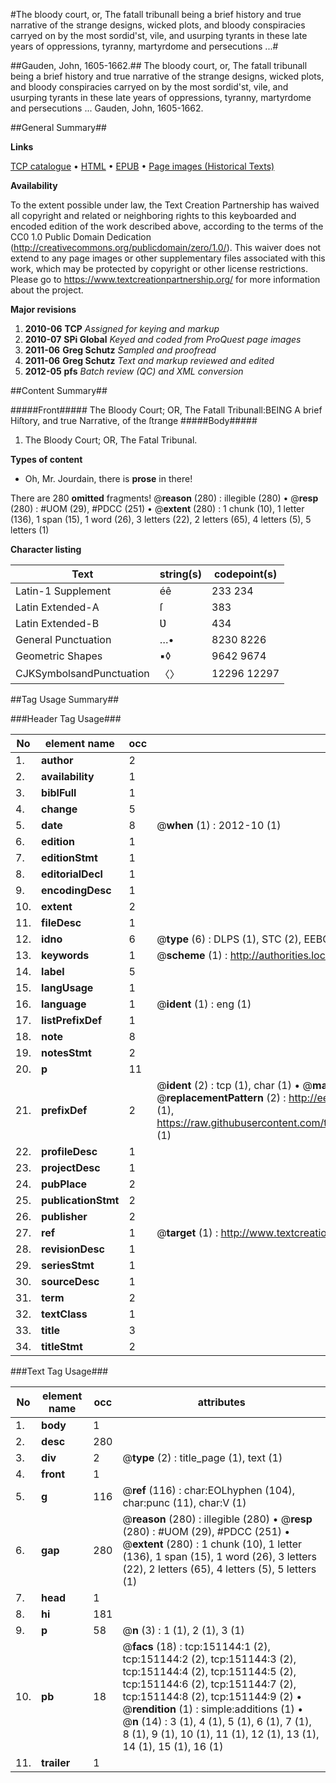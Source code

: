 #The bloody court, or, The fatall tribunall being a brief history and true narrative of the strange designs, wicked plots, and bloody conspiracies carryed on by the most sordid'st, vile, and usurping tyrants in these late years of oppressions, tyranny, martyrdome and persecutions ...#

##Gauden, John, 1605-1662.##
The bloody court, or, The fatall tribunall being a brief history and true narrative of the strange designs, wicked plots, and bloody conspiracies carryed on by the most sordid'st, vile, and usurping tyrants in these late years of oppressions, tyranny, martyrdome and persecutions ...
Gauden, John, 1605-1662.

##General Summary##

**Links**

[TCP catalogue](http://www.ota.ox.ac.uk/tcp/)  • 
[HTML](http://tei.it.ox.ac.uk/tcp/Texts-HTML/free/A85/A85844.html)  • 
[EPUB](http://tei.it.ox.ac.uk/tcp/Texts-EPUB/free/A85/A85844.epub) • 
[Page images (Historical Texts)](https://historicaltexts.jisc.ac.uk/eebo-42475461e)

**Availability**

To the extent possible under law, the Text Creation Partnership has waived all copyright and related or neighboring rights to this keyboarded and encoded edition of the work described above, according to the terms of the CC0 1.0 Public Domain Dedication (http://creativecommons.org/publicdomain/zero/1.0/). This waiver does not extend to any page images or other supplementary files associated with this work, which may be protected by copyright or other license restrictions. Please go to https://www.textcreationpartnership.org/ for more information about the project.

**Major revisions**

1. __2010-06__ __TCP__ *Assigned for keying and markup*
1. __2010-07__ __SPi Global__ *Keyed and coded from ProQuest page images*
1. __2011-06__ __Greg Schutz__ *Sampled and proofread*
1. __2011-06__ __Greg Schutz__ *Text and markup reviewed and edited*
1. __2012-05__ __pfs__ *Batch review (QC) and XML conversion*

##Content Summary##

#####Front#####
The Bloody Court; OR, The Fatall Tribunall:BEING A brief Hiſtory, and true Narrative, of the ſtrange
#####Body#####

1. The Bloody Court; OR, The Fatal Tribunal.

**Types of content**

  * Oh, Mr. Jourdain, there is **prose** in there!

There are 280 **omitted** fragments! 
 @__reason__ (280) : illegible (280)  •  @__resp__ (280) : #UOM (29), #PDCC (251)  •  @__extent__ (280) : 1 chunk (10), 1 letter (136), 1 span (15), 1 word (26), 3 letters (22), 2 letters (65), 4 letters (5), 5 letters (1)

**Character listing**


|Text|string(s)|codepoint(s)|
|---|---|---|
|Latin-1 Supplement|éê|233 234|
|Latin Extended-A|ſ|383|
|Latin Extended-B|Ʋ|434|
|General Punctuation|…•|8230 8226|
|Geometric Shapes|▪◊|9642 9674|
|CJKSymbolsandPunctuation|〈〉|12296 12297|

##Tag Usage Summary##

###Header Tag Usage###

|No|element name|occ|attributes|
|---|---|---|---|
|1.|__author__|2||
|2.|__availability__|1||
|3.|__biblFull__|1||
|4.|__change__|5||
|5.|__date__|8| @__when__ (1) : 2012-10 (1)|
|6.|__edition__|1||
|7.|__editionStmt__|1||
|8.|__editorialDecl__|1||
|9.|__encodingDesc__|1||
|10.|__extent__|2||
|11.|__fileDesc__|1||
|12.|__idno__|6| @__type__ (6) : DLPS (1), STC (2), EEBO-CITATION (1), OCLC (1), VID (1)|
|13.|__keywords__|1| @__scheme__ (1) : http://authorities.loc.gov/ (1)|
|14.|__label__|5||
|15.|__langUsage__|1||
|16.|__language__|1| @__ident__ (1) : eng (1)|
|17.|__listPrefixDef__|1||
|18.|__note__|8||
|19.|__notesStmt__|2||
|20.|__p__|11||
|21.|__prefixDef__|2| @__ident__ (2) : tcp (1), char (1)  •  @__matchPattern__ (2) : ([0-9\-]+):([0-9IVX]+) (1), (.+) (1)  •  @__replacementPattern__ (2) : http://eebo.chadwyck.com/downloadtiff?vid=$1&page=$2 (1), https://raw.githubusercontent.com/textcreationpartnership/Texts/master/tcpchars.xml#$1 (1)|
|22.|__profileDesc__|1||
|23.|__projectDesc__|1||
|24.|__pubPlace__|2||
|25.|__publicationStmt__|2||
|26.|__publisher__|2||
|27.|__ref__|1| @__target__ (1) : http://www.textcreationpartnership.org/docs/. (1)|
|28.|__revisionDesc__|1||
|29.|__seriesStmt__|1||
|30.|__sourceDesc__|1||
|31.|__term__|2||
|32.|__textClass__|1||
|33.|__title__|3||
|34.|__titleStmt__|2||


###Text Tag Usage###

|No|element name|occ|attributes|
|---|---|---|---|
|1.|__body__|1||
|2.|__desc__|280||
|3.|__div__|2| @__type__ (2) : title_page (1), text (1)|
|4.|__front__|1||
|5.|__g__|116| @__ref__ (116) : char:EOLhyphen (104), char:punc (11), char:V (1)|
|6.|__gap__|280| @__reason__ (280) : illegible (280)  •  @__resp__ (280) : #UOM (29), #PDCC (251)  •  @__extent__ (280) : 1 chunk (10), 1 letter (136), 1 span (15), 1 word (26), 3 letters (22), 2 letters (65), 4 letters (5), 5 letters (1)|
|7.|__head__|1||
|8.|__hi__|181||
|9.|__p__|58| @__n__ (3) : 1 (1), 2 (1), 3 (1)|
|10.|__pb__|18| @__facs__ (18) : tcp:151144:1 (2), tcp:151144:2 (2), tcp:151144:3 (2), tcp:151144:4 (2), tcp:151144:5 (2), tcp:151144:6 (2), tcp:151144:7 (2), tcp:151144:8 (2), tcp:151144:9 (2)  •  @__rendition__ (1) : simple:additions (1)  •  @__n__ (14) : 3 (1), 4 (1), 5 (1), 6 (1), 7 (1), 8 (1), 9 (1), 10 (1), 11 (1), 12 (1), 13 (1), 14 (1), 15 (1), 16 (1)|
|11.|__trailer__|1||
